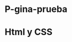 # P-gina-prueba
# Html y CSS
<!DOCTYPE html>
<html lang="en">
  <head>
    <meta charset="UTF-8" />
    <meta http-equiv="X-UA-Compatible" content="IE=edge" />
    <meta name="viewport" content="width=device-width, initial-scale=1.0" />
    <link
      rel="stylesheet"
      href="https://cdnjs.cloudflare.com/ajax/libs/font-awesome/4.7.0/css/font-awesome.min.css"
    />
    <title>Document</title>
    <style>
      #heading { color: #ffffff; }

      * {
        box-sizing: border-box;
        margin: 0px;
        padding: 0px;
      }
      .header-container {
        background-color: #f44336;
        color: #ffff;
        text-align: center;
        padding: 128px 16px;
      }
      .header-container .header__title {
        margin: 16px;
        font-size: 64px;
      }
      .header-container .header__text {
        margin: 16px;
        font-size: 24px;
      }
      .header-container .button {
        display: inline-block;
        vertical-align: middle;
        overflow: hidden;
        text-align: center;
        cursor: pointer;
        white-space: nowrap;
        margin-top: 16px;
        padding: 12px 24px;
        background-color: #000;
        color: #ffff;
        border: none;
        font-size: 18px;
      }
      .grid-container {
        max-width: 980px;
        margin-left: auto;
        margin-right: auto;
        padding-top: 64px;
        padding-bottom: 64px;
      }

      .grid-container .content {
        display: flex;
        flex-direction: row;
      }

      .content .__twothird {
        width: 66.66666%;
      }
      .twothird h1,
      .__twothird h1 {
        font-weight: 400;
        margin: 10px 0;

        font-size: 36px;
      }
      .twothird h5,
      .__twothird h5 {
        font-size: 18px;
        font-weight: 400;
        margin: 10px 0;
        padding-top: 16px;
        padding-bottom: 16px;
      }
      .twothird p,
      .__twothird p {
        font-size: 15px;
        font-weight: 400;
        line-height: 1.5;
        color: #757575;
      }
      .content .third {
        width: 33.33333%;
        font-size: 15px;
        line-height: 1.5;
        text-align: center;
      }
      .content .third i {
        color: #f44336;
        font-size: 200px;
        padding-top: 64px;
        padding-bottom: 64px;
      }
      .grid-container_two {
        margin-left: auto;
        margin-right: auto;
        padding-top: 64px;
        padding-bottom: 64px;
      }
      .grid-container_two .content {
        max-width: 980px;
        display: flex;
        flex-direction: row;
        margin: 0px auto;
      }
      .gray {
        color: #000;
        background-color: #f1f1f1;
      }
      .second-grid .w3-third {
        width: 33.33333%;
        text-align: center;
      }
      .second-grid .twothird {
        width: 66.66%;
      }
      .second-grid .w3-third i {
        font-size: 200px;
        color: #f44336;
        padding-top: 64px;
        padding-bottom: 64px;
        margin-right: 16px;
      }
      .info-container {
        color: #fff;
        background-color: #000;
        padding-top: 64px;
        opacity: 0.6;
        padding-bottom: 64px;
        text-align: center;
      }
      .info-container h1 {
        margin: 16px;
        font-weight: 400;
      }
      .footer {
        padding-top: 64px;
        padding-bottom: 64px;
        text-align: center;
        font-size: 15px;
        line-height: 1.5;
        opacity: 0.6;
      }
      .footer .footer-container {
        padding-top: 32px;
        padding-bottom: 32px;
        font-size: 24px;
      }

      #navlist { padding: 3px 0px;
      
      border-bottom: 1px solid #000000;
      background-color:#fe2919;
      font: bold 16px sans-serif; }

      #navlist li { list-style: none; display: inline; margin-left:0px;}

      #navlist li a { padding: 4px 1em;
      background: #fe2919; text-decoration: none; }

      #navlist li a:link { color: #f44336; }
      #navlist li a:hover {color: #000000; background: rgb(255, 255, 255); border-color: rgb(0, 0, 0); }
      #navlist li a#current { background: rgb(0, 0, 0); }
    </style>
  </head>
  <body>
    <div id="navcontainer">
      <ul id="navlist">
        <li><a href="" id="heading">Home</a></li>
        <li><a href="" id="heading">Link1</a>
        <li><a href="" id="heading">Link2</a>
        <li><a href="" id="heading">Link3</a></li>
        <li><a href="" id="heading">Link4</a></li> 
      </ul>
    </div>
    <!-- Header -->
    <header
      class="header-container header-red header-center"
      style="padding: 128px 16px"
    >
      <h1 class="header__title">START PAGE</h1>
      <p class="header__text">Template by w3.css</p>
      <button class="button">Get Started</button>
    </header>

    <!-- First Grid -->
    <div class="grid-container">
      <div class="content">
        <div class="__twothird">
          <h1>Lorem Ipsum</h1>
          <h5 class="w3-padding-32">
            Lorem ipsum dolor sit amet, consectetur adipiscing elit, sed do
            eiusmod tempor incididunt ut labore et dolore magna aliqua. Ut enim
            ad minim veniam, quis nostrud exercitation ullamco laboris nisi ut
            aliquip ex ea commodo consequat.
          </h5>

          <p class="w3-text-grey">
            Lorem ipsum dolor sit amet, consectetur adipiscing elit, sed do
            eiusmod tempor incididunt ut labore et dolore magna aliqua. Ut enim
            ad minim veniam, quis nostrud exercitation ullamco laboris nisi ut
            aliquip ex ea commodo consequat. Excepteur sint occaecat cupidatat
            non proident, sunt in culpa qui officia deserunt mollit anim id est
            laborum consectetur adipiscing elit, sed do eiusmod tempor
            incididunt ut labore et dolore magna aliqua. Ut enim ad minim
            veniam, quis nostrud exercitation ullamco laboris nisi ut aliquip ex
            ea commodo consequat.
          </p>
        </div>

        <div class="third">
          <i class="fa fa-anchor w3-padding-64 w3-text-red"></i>
        </div>
      </div>
    </div>

    <!-- Second Grid -->
    <div class="grid-container_two gray">
      <div class="content second-grid">
        <div class="w3-third w3-center">
          <i class="fa fa-coffee w3-padding-64 w3-text-red w3-margin-right"></i>
        </div>

        <div class="twothird">
          <h1>Lorem Ipsum</h1>
          <h5 class="w3-padding-32">
            Lorem ipsum dolor sit amet, consectetur adipiscing elit, sed do
            eiusmod tempor incididunt ut labore et dolore magna aliqua. Ut enim
            ad minim veniam, quis nostrud exercitation ullamco laboris nisi ut
            aliquip ex ea commodo consequat.
          </h5>

          <p class="w3-text-grey">
            Lorem ipsum dolor sit amet, consectetur adipiscing elit, sed do
            eiusmod tempor incididunt ut labore et dolore magna aliqua. Ut enim
            ad minim veniam, quis nostrud exercitation ullamco laboris nisi ut
            aliquip ex ea commodo consequat. Excepteur sint occaecat cupidatat
            non proident, sunt in culpa qui officia deserunt mollit anim id est
            laborum consectetur adipiscing elit, sed do eiusmod tempor
            incididunt ut labore et dolore magna aliqua. Ut enim ad minim
            veniam, quis nostrud exercitation ullamco laboris nisi ut aliquip ex
            ea commodo consequat.
          </p>
        </div>
      </div>
    </div>

    <div class="info-container">
      <h1 class="w3-margin w3-xlarge">Quote of the day: live life</h1>
    </div>

    <!-- Footer -->
    <footer class="footer">
      <div class="footer-container">
        <i class="fa fa-facebook-official w3-hover-opacity"></i><a href="https://www.facebook.com/"></a>
        <i class="fa fa-instagram w3-hover-opacity"></i>
        <i class="fa fa-snapchat w3-hover-opacity"></i>
        <i class="fa fa-pinterest-p w3-hover-opacity"></i>
        <i class="fa fa-twitter w3-hover-opacity"></i>
        <i class="fa fa-linkedin w3-hover-opacity"></i>
      </div>
		<p>Powered by <a href="https://www.w3css.com" target="_blank">w3.css</p>
    </footer>
  </body>
</html>

